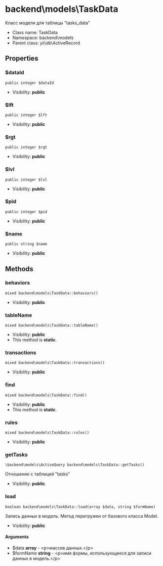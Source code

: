 backend\models\TaskData
===============

Класс модели для таблицы &quot;tasks_data&quot;




* Class name: TaskData
* Namespace: backend\models
* Parent class: yii\db\ActiveRecord





Properties
----------


### $dataId

    public integer $dataId





* Visibility: **public**


### $lft

    public integer $lft





* Visibility: **public**


### $rgt

    public integer $rgt





* Visibility: **public**


### $lvl

    public integer $lvl





* Visibility: **public**


### $pid

    public integer $pid





* Visibility: **public**


### $name

    public string $name





* Visibility: **public**


Methods
-------


### behaviors

    mixed backend\models\TaskData::behaviors()





* Visibility: **public**




### tableName

    mixed backend\models\TaskData::tableName()





* Visibility: **public**
* This method is **static**.




### transactions

    mixed backend\models\TaskData::transactions()





* Visibility: **public**




### find

    mixed backend\models\TaskData::find()





* Visibility: **public**
* This method is **static**.




### rules

    mixed backend\models\TaskData::rules()





* Visibility: **public**




### getTasks

    \backend\models\ActiveQuery backend\models\TaskData::getTasks()

Отношение с таблицей "tasks"



* Visibility: **public**




### load

    boolean backend\models\TaskData::load(array $data, string $formName)

Запись данных в модель. Метод перегружен от базового класса Model.



* Visibility: **public**


#### Arguments
* $data **array** - &lt;p&gt;массив данных.&lt;/p&gt;
* $formName **string** - &lt;p&gt;имя формы, использующееся для записи данных в модель.&lt;/p&gt;



